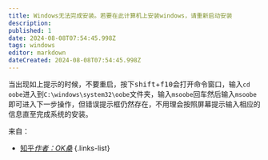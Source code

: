 ```yaml
---
title: Windows无法完成安装。若要在此计算机上安装windows，请重新启动安装
description: 
published: 1
date: 2024-08-08T07:54:45.998Z
tags: windows
editor: markdown
dateCreated: 2024-08-08T07:54:45.998Z
---
```


当出现如上提示的时候，不要重启，按下<kbd>shift</kbd>+<kbd>f10</kbd>会打开命令窗口，输入`cd oobe`进入到`C:\windows\system32\oobe`文件夹，输入`msoobe`回车然后输入`msoobe`即可进入下一步操作，但错误提示框仍然存在，不用理会按照屏幕提示输入相应的信息直至完成系统的安装。

来自：
- [知乎*作者：OK桑*](https://www.zhihu.com/question/30946907/answer/111134963)
{.links-list}